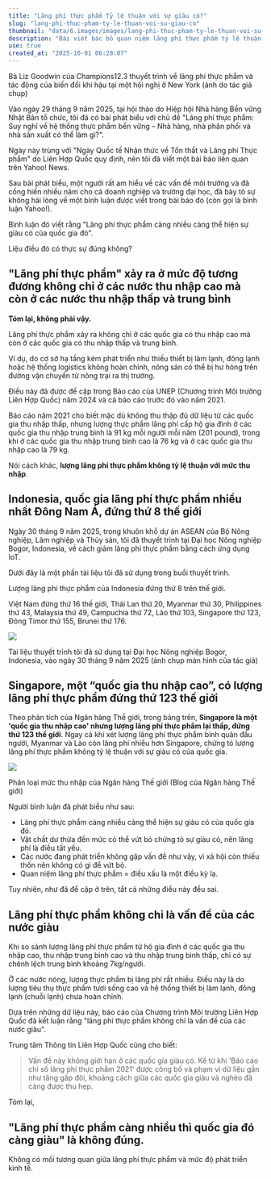 ```yaml
---
title: "Lãng phí thực phẩm Tỷ lệ thuận với sự giàu có?"
slug: "lang-phi-thuc-pham-ty-le-thuan-voi-su-giau-co"
thumbnail: "data/6.images/images/lang-phi-thuc-pham-ty-le-thuan-voi-su-giau-co.webp"
description: "Bài viết bác bỏ quan niệm lãng phí thực phẩm tỷ lệ thuận với sự giàu có của một quốc gia, đưa ra dữ liệu từ UNEP và Ngân hàng Thế giới chứng minh rằng lãng phí xảy ra ở mọi mức thu nhập."
use: true
created_at: "2025-10-01 06:28:07"
---
```


Bà Liz Goodwin của Champions12.3 thuyết trình về lãng phí thực phẩm và tác động của biến đổi khí hậu tại một hội nghị ở New York (ảnh do tác giả chụp)

Vào ngày 29 tháng 9 năm 2025, tại hội thảo do Hiệp hội Nhà hàng Bền vững Nhật Bản tổ chức, tôi đã có bài phát biểu với chủ đề "Lãng phí thực phẩm: Suy nghĩ về hệ thống thực phẩm bền vững – Nhà hàng, nhà phân phối và nhà sản xuất có thể làm gì?".

Ngày này trùng với "Ngày Quốc tế Nhận thức về Tổn thất và Lãng phí Thực phẩm" do Liên Hợp Quốc quy định, nên tôi đã viết một bài báo liên quan trên Yahoo! News.

Sau bài phát biểu, một người rất am hiểu về các vấn đề môi trường và đã cống hiến nhiều năm cho cả doanh nghiệp và trường đại học, đã bày tỏ sự không hài lòng về một bình luận được viết trong bài báo đó (còn gọi là bình luận Yahoo!).

Bình luận đó viết rằng "Lãng phí thực phẩm càng nhiều càng thể hiện sự giàu có của quốc gia đó".

Liệu điều đó có thực sự đúng không?

## "Lãng phí thực phẩm" xảy ra ở mức độ tương đương không chỉ ở các nước thu nhập cao mà còn ở các nước thu nhập thấp và trung bình

**Tóm lại, không phải vậy.**

Lãng phí thực phẩm xảy ra không chỉ ở các quốc gia có thu nhập cao mà còn ở các quốc gia có thu nhập thấp và trung bình.

Ví dụ, do cơ sở hạ tầng kém phát triển như thiếu thiết bị làm lạnh, đông lạnh hoặc hệ thống logistics không hoàn chỉnh, nông sản có thể bị hư hỏng trên đường vận chuyển từ nông trại ra thị trường.

Điều này đã được đề cập trong Báo cáo của UNEP (Chương trình Môi trường Liên Hợp Quốc) năm 2024 và cả báo cáo trước đó vào năm 2021.

Báo cáo năm 2021 cho biết mặc dù không thu thập đủ dữ liệu từ các quốc gia thu nhập thấp, nhưng lượng thực phẩm lãng phí cấp hộ gia đình ở các quốc gia thu nhập trung bình là 91 kg mỗi người mỗi năm (201 pound), trong khi ở các quốc gia thu nhập trung bình cao là 76 kg và ở các quốc gia thu nhập cao là 79 kg.

Nói cách khác, **lượng lãng phí thực phẩm không tỷ lệ thuận với mức thu nhập**.

## Indonesia, quốc gia lãng phí thực phẩm nhiều nhất Đông Nam Á, đứng thứ 8 thế giới

Ngày 30 tháng 9 năm 2025, trong khuôn khổ dự án ASEAN của Bộ Nông nghiệp, Lâm nghiệp và Thủy sản, tôi đã thuyết trình tại Đại học Nông nghiệp Bogor, Indonesia, về cách giảm lãng phí thực phẩm bằng cách ứng dụng IoT.

Dưới đây là một phần tài liệu tôi đã sử dụng trong buổi thuyết trình.

Lượng lãng phí thực phẩm của Indonesia đứng thứ 8 trên thế giới.

Việt Nam đứng thứ 16 thế giới, Thái Lan thứ 20, Myanmar thứ 30, Philippines thứ 43, Malaysia thứ 49, Campuchia thứ 72, Lào thứ 103, Singapore thứ 123, Đông Timor thứ 155, Brunei thứ 176.

![](/images/image-1759260241456.webp)

Tài liệu thuyết trình tôi đã sử dụng tại Đại học Nông nghiệp Bogor, Indonesia, vào ngày 30 tháng 9 năm 2025 (ảnh chụp màn hình của tác giả)

## Singapore, một “quốc gia thu nhập cao”, có lượng lãng phí thực phẩm đứng thứ 123 thế giới

Theo phân tích của Ngân hàng Thế giới, trong bảng trên, **Singapore là một 'quốc gia thu nhập cao' nhưng lượng lãng phí thực phẩm lại thấp, đứng thứ 123 thế giới**. Ngay cả khi xét lượng lãng phí thực phẩm bình quân đầu người, Myanmar và Lào còn lãng phí nhiều hơn Singapore, chứng tỏ lượng lãng phí thực phẩm không tỷ lệ thuận với sự giàu có của quốc gia.

![](/images/image-1759260651487.webp)

Phân loại mức thu nhập của Ngân hàng Thế giới (Blog của Ngân hàng Thế giới)

Người bình luận đã phát biểu như sau:

* Lãng phí thực phẩm càng nhiều càng thể hiện sự giàu có của quốc gia đó.
* Vật chất dư thừa đến mức có thể vứt bỏ chứng tỏ sự giàu có, nên lãng phí là điều tất yếu.
* Các nước đang phát triển không gặp vấn đề như vậy, vì xã hội còn thiếu thốn nên không có gì để vứt bỏ.
* Quan niệm lãng phí thực phẩm = điều xấu là một điều kỳ lạ.

Tuy nhiên, như đã đề cập ở trên, tất cả những điều này đều sai.

## Lãng phí thực phẩm không chỉ là vấn đề của các nước giàu

Khi so sánh lượng lãng phí thực phẩm từ hộ gia đình ở các quốc gia thu nhập cao, thu nhập trung bình cao và thu nhập trung bình thấp, chỉ có sự chênh lệch trung bình khoảng 7kg/người.

Ở các nước nóng, lượng thực phẩm bị lãng phí rất nhiều. Điều này là do lượng tiêu thụ thực phẩm tươi sống cao và hệ thống thiết bị làm lạnh, đông lạnh (chuỗi lạnh) chưa hoàn chỉnh.

Dựa trên những dữ liệu này, báo cáo của Chương trình Môi trường Liên Hợp Quốc đã kết luận rằng "lãng phí thực phẩm không chỉ là vấn đề của các nước giàu".

Trung tâm Thông tin Liên Hợp Quốc cũng cho biết:

> Vấn đề này không giới hạn ở các quốc gia giàu có. Kể từ khi 'Báo cáo chỉ số lãng phí thực phẩm 2021' được công bố và phạm vi dữ liệu gần như tăng gấp đôi, khoảng cách giữa các quốc gia giàu và nghèo đã càng được thu hẹp.

Tóm lại,

## **"Lãng phí thực phẩm càng nhiều thì quốc gia đó càng giàu" là không đúng.**

Không có mối tương quan giữa lãng phí thực phẩm và mức độ phát triển kinh tế.